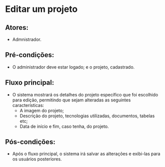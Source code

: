 # Editar um projeto

## Atores:
- Admnistrador.

## Pré-condições:
- O administrador deve estar logado; e o projeto, cadastrado.

## Fluxo principal:
- O sistema mostrará os detalhes do projeto específico que foi escolhido para edição, permitindo que sejam alteradas as seguintes características:
  - A imagem do projeto;
  - Descrição do projeto, tecnologias utilizadas, documentos, tabelas etc;
  - Data de início e fim, caso tenha, do projeto.

## Pós-condições:
- Após o fluxo principal, o sistema irá salvar as alterações e exibi-las para os usuários posteriores.